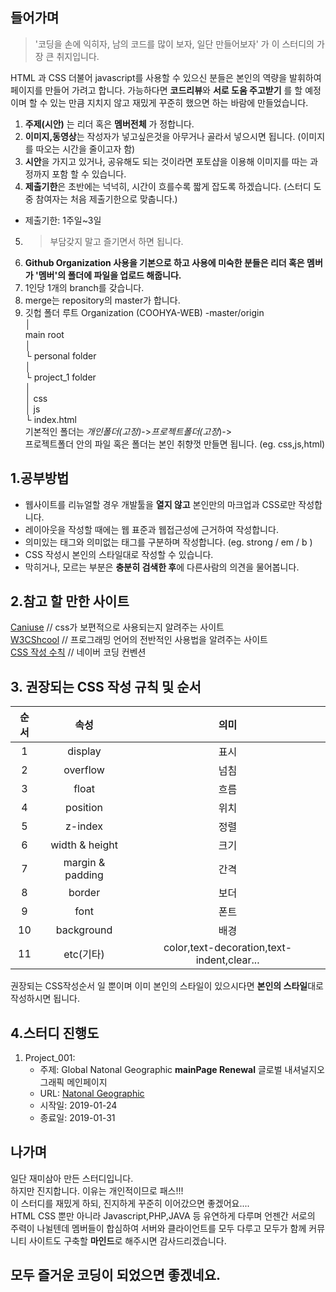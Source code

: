 ## 들어가며
> '코딩을 손에 익히자, 남의 코드를 많이 보자, 일단 만들어보자' 가 이 스터디의 가장 큰 취지입니다.  

HTML 과 CSS 더불어 javascript를 사용할 수 있으신 분들은 본인의 역량을 발휘하여 페이지를 만들어 가려고 합니다. 가능하다면 **코드리뷰**와 **서로 도움 주고받기** 를 할 예정이며 할 수 있는 만큼 지치지 않고 재밌게 꾸준히 했으면 하는 바람에 만들었습니다.  

1. **주제(시안)** 는 리더 혹은 **멤버전체** 가 정합니다.
2. **이미지,동영상**는 작성자가 넣고싶은것을 아무거나 골라서 넣으시면 됩니다. (이미지를 따오는 시간을 줄이고자 함)
3. **시안**을 가지고 있거나, 공유해도 되는 것이라면 포토샵을 이용해 이미지를 따는 과정까지 포함 할 수 있습니다.
4. **제출기한**은 초반에는 넉넉히, 시간이 흐를수록 짧게 잡도록 하겠습니다. (스터디 도중 참여자는 처음 제출기한으로 맞춥니다.)
* 제출기한: 1주일~3일
5. > 부담갖지 말고 즐기면서 하면 됩니다.  
6. **Github Organization 사용을 기본으로 하고 사용에 미숙한 분들은 리더 혹은 멤버가 '멤버'의 폴더에 파일을 업로드 해줍니다.**
7. 1인당 1개의 branch를 갖습니다.
8. merge는 repository의 master가 합니다.
9. 깃헙 폴더 루트
Organization (COOHYA-WEB) -master/origin   
│      
main root      
    │   
    └ personal folder   
      │   
      └ project_1 folder   
        │   
        │ css     
        │ js   
        └ index.html   
기본적인 폴더는 _개인폴더(고정)_->_프로젝트폴더(고정_)->   
프로젝트폴더 안의 파일 혹은 폴더는 본인 취향껏 만들면 됩니다. (eg. css,js,html)  

## 1.공부방법
- 웹사이트를 리뉴얼할 경우 개발툴을 **열지 않고** 본인만의 마크업과 CSS로만 작성합니다.  
- 레이아웃을 작성할 때에는 웹 표준과 웹접근성에 근거하여 작성합니다.  
- 의미있는 태그와 의미없는 태그를 구분하며 작성합니다.  (eg. strong / em / b )  
- CSS 작성시 본인의 스타일대로 작성할 수 있습니다.  
- 막히거나, 모르는 부분은 **충분히 검색한 후**에 다른사람의 의견을 물어봅니다.  

## 2.참고 할 만한 사이트
[Caniuse](https://caniuse.com/) // css가 보편적으로 사용되는지 알려주는 사이트  
[W3CShcool](https://www.w3schools.com/) // 프로그래밍 언어의 전반적인 사용법을 알려주는 사이트  
[CSS 작성 수칙](https://nuli.navercorp.com/data/convention/NHN_Coding_Conventions_for_Markup_Languages.pdf)  // 네이버 코딩 컨벤션  


## 3. 권장되는 CSS 작성 규칙 및 순서

| 순서 | 속성 | 의미 |
|:--------:|:--------:|:--------:|
|1| display | 표시 |  
|2| overflow | 넘침 |  
|3| float | 흐름 |  
|4| position | 위치 |  
|5| z-index | 정렬 |  
|6| width & height | 크기 |  
|7| margin & padding | 간격 |  
|8| border | 보더 |  
|9| font | 폰트 |  
|10| background | 배경 |  
|11| 	etc(기타) | color,text-decoration,text-indent,clear... |        


권장되는 CSS작성순서 일 뿐이며 이미 본인의 스타일이 있으시다면 **본인의 스타일**대로 작성하시면 됩니다.   
     
## 4.스터디 진행도

1. Project_001:  
    - 주제: Global Natonal Geographic **mainPage Renewal** 글로벌 내셔널지오그래픽 메인페이지 
    - URL: [Natonal Geographic](https://www.nationalgeographic.com/)    
    - 시작일: 2019-01-24
    - 종료일: 2019-01-31  
    
    
## 나가며  
일단 재미삼아 만든 스터디입니다.  
하지만 진지합니다. 이유는 개인적이므로 패스!!!  
이 스터디를 재밌게 하되, 진지하게 꾸준히 이어갔으면 좋겠어요....  
HTML CSS 뿐만 아니라 Javascript,PHP,JAVA 등 유연하게 다루며 언젠간 서로의 주력이 나뉠텐데 멤버들이 합심하여 서버와 클라이언트를 모두 다루고 모두가 함께 커뮤니티 사이트도 구축할 **마인드**로 해주시면 감사드리겠습니다.

## 모두 즐거운 코딩이 되었으면 좋겠네요.
